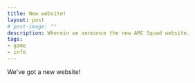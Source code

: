 ```yaml
---
title: New website!
layout: post
# post-image: ""
description: Wherein we announce the new AMC Squad website.
tags:
- game
- info
---
```


We've got a new website!
